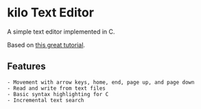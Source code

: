 kilo Text Editor
================

A simple text editor implemented in C.

Based on [this great tutorial](http://viewsourcecode.org/snaptoken/kilo/).


Features
--------

    - Movement with arrow keys, home, end, page up, and page down
    - Read and write from text files
    - Basic syntax highlighting for C
    - Incremental text search
